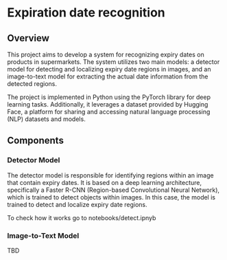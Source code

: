 # Expiration date recognition

## Overview
This project aims to develop a system for recognizing expiry dates on products in supermarkets. The system utilizes two main models: a detector model for detecting and localizing expiry date regions in images, and an image-to-text model for extracting the actual date information from the detected regions.

The project is implemented in Python using the PyTorch library for deep learning tasks. Additionally, it leverages a dataset provided by Hugging Face, a platform for sharing and accessing natural language processing (NLP) datasets and models.

## Components
### Detector Model
The detector model is responsible for identifying regions within an image that contain expiry dates. It is based on a deep learning architecture, specifically a Faster R-CNN (Region-based Convolutional Neural Network), which is trained to detect objects within images. In this case, the model is trained to detect and localize expiry date regions.

To check how it works go to notebooks/detect.ipnyb

### Image-to-Text Model
TBD